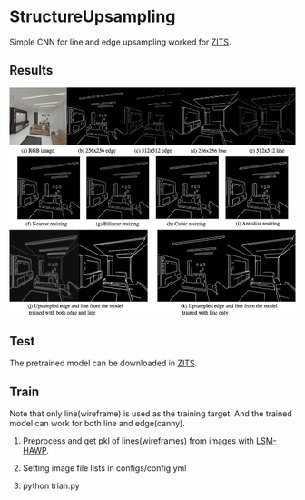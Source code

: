 # StructureUpsampling
Simple CNN for line and edge upsampling worked for [ZITS](https://github.com/DQiaole/ZITS_inpainting).

## Results
![](./asserts/SSU.png)


## Test

The pretrained model can be downloaded in [ZITS](https://github.com/DQiaole/ZITS_inpainting).


## Train

Note that only line(wireframe) is used as the training target. And the trained model can work for both line and edge(canny).

1. Preprocess and get pkl of lines(wireframes) from images with [LSM-HAWP](https://github.com/ewrfcas/MST_inpainting).

2. Setting image file lists in configs/config.yml

3. python trian.py


